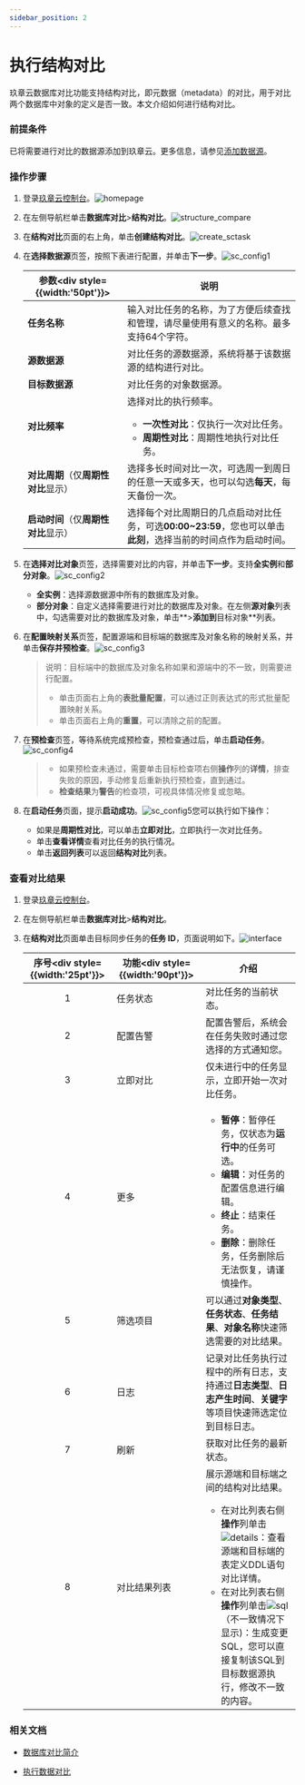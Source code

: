```yaml
---
sidebar_position: 2
---
```




# 执行结构对比

玖章云数据库对比功能支持结构对比，即元数据（metadata）的对比，用于对比两个数据库中对象的定义是否一致。本文介绍如何进行结构对比。

### 前提条件

已将需要进行对比的数据源添加到玖章云。更多信息，请参见[添加数据源](../configuration/datasource.md)。

### 操作步骤

1. 登录[玖章云控制台](https://console.9z.cloud)。![homepage](./image/homepage.png)

2. 在左侧导航栏单击**数据库对比**>**结构对比**。![structure_compare](./image/structure_compare.png)

3. 在**结构对比**页面的右上角，单击**创建结构对比**。![create_sctask](./image/create_sctask.png)

4. 在**选择数据源**页签，按照下表进行配置，并单击**下一步**。![sc_config1](./image/sc_config1.png)

   | 参数<div style={{width:'50pt'}}></div> | 说明                                                         |
   | -------------------------------------- | ------------------------------------------------------------ |
   | **任务名称**                           | 输入对比任务的名称，为了方便后续查找和管理，请尽量使用有意义的名称。最多支持64个字符。 |
   | **源数据源**                           | 对比任务的源数据源，系统将基于该数据源的结构进行对比。       |
   | **目标数据源**                         | 对比任务的对象数据源。                                       |
   | **对比频率**                           | 选择对比的执行频率。<ul><li>**一次性对比**：仅执行一次对比任务。</li><li>**周期性对比**：周期性地执行对比任务。</li></ul> |
   | **对比周期**（仅**周期性对比**显示）   | 选择多长时间对比一次，可选周一到周日的任意一天或多天，也可以勾选**每天**，每天备份一次。 |
   | **启动时间**（仅**周期性对比**显示）   | 选择每个对比周期日的几点启动对比任务，可选**00:00~23:59**，您也可以单击**此刻**，选择当前的时间点作为启动时间。 |

5. 在**选择对比对象**页签，选择需要对比的内容，并单击**下一步**。支持**全实例**和**部分对象**。![sc_config2](./image/sc_config2.png)

   - **全实例**：选择源数据源中所有的数据库及对象。
   - **部分对象**：自定义选择需要进行对比的数据库及对象。在左侧**源对象**列表中，勾选需要对比的数据库及对象，单击**>**添加到**目标对象**列表。

6. 在**配置映射关系**页签，配置源端和目标端的数据库及对象名称的映射关系，并单击**保存并预检查**。![sc_config3](./image/sc_config3.png)

   > 说明：目标端中的数据库及对象名称如果和源端中的不一致，则需要进行配置。
   >
   > * 单击页面右上角的**表批量配置**，可以通过正则表达式的形式批量配置映射关系。
   > * 单击页面右上角的**重置**，可以清除之前的配置。

7. 在**预检查**页签，等待系统完成预检查，预检查通过后，单击**启动任务**。![sc_config4](./image/sc_config4.png)

   > * 如果预检查未通过，需要单击目标检查项右侧**操作**列的**详情**，排查失败的原因，手动修复后重新执行预检查，直到通过。
   > * **检查结果**为**警告**的检查项，可视具体情况修复或忽略。

8. 在**启动任务**页面，提示**启动成功**。![sc_config5](./image/sc_config5.png)您可以执行如下操作：

   - 如果是**周期性对比**，可以单击**立即对比**，立即执行一次对比任务。
   - 单击**查看详情**查看对比任务的执行情况。
   - 单击**返回列表**可以返回**结构对比**列表。



 ### 查看对比结果

1. 登录[玖章云控制台](https://console.9z.cloud)。

2. 在左侧导航栏单击**数据库对比**>**结构对比**。

3. 在**结构对比**页面单击目标同步任务的**任务 ID**，页面说明如下。![interface](./image/interface_structure.png)

   | 序号<div style={{width:'25pt'}}></div> | 功能<div style={{width:'90pt'}}></div> | 介绍                                                         |
   | :------------------------------------: | -------------------------------------- | ------------------------------------------------------------ |
   |                   1                    | 任务状态                               | 对比任务的当前状态。                                         |
   |                   2                    | 配置告警                               | 配置告警后，系统会在任务失败时通过您选择的方式通知您。       |
   |                   3                    | 立即对比                               | 仅未进行中的任务显示，立即开始一次对比任务。                 |
   |                   4                    | 更多                                   | <ul><li>**暂停**：暂停任务，仅状态为**运行中**的任务可选。</li><li>**编辑**：对任务的配置信息进行编辑。</li><li>**终止**：结束任务。</li><li>**删除**：删除任务，任务删除后无法恢复，请谨慎操作。</li></ul> |
   |                   5                    | 筛选项目                               | 可以通过**对象类型**、**任务状态**、**任务结果**、**对象名称**快速筛选需要的对比结果。 |
   |                   6                    | 日志                                   | 记录对比任务执行过程中的所有日志，支持通过**日志类型**、**日志产生时间**、**关键字**等项目快速筛选定位到目标日志。 |
   |                   7                    | 刷新                                   | 获取对比任务的最新状态。                                     |
   |                   8                    | 对比结果列表                           | 展示源端和目标端之间的结构对比结果。<ul><li>在对比列表右侧**操作**列单击![details](./image/details.png)：查看源端和目标端的表定义DDL语句对比详情。</li><li>在对比列表右侧**操作**列单击![sql](./image/sql.png)（不一致情况下显示)：生成变更SQL，您可以直接复制该SQL到目标数据源执行，修改不一致的内容。</li></ul> |

 

### 相关文档

- [数据库对比简介](intro_comp.md)

- [执行数据对比](data_comparation.md)
